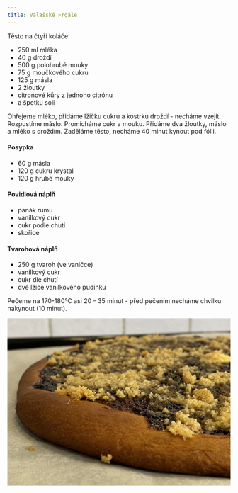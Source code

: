 ```yaml
---
title: Valašské Frgále
---
```


Těsto na čtyři koláče:

- 250 ml mléka
- 40 g droždí
- 500 g polohrubé mouky
- 75 g moučkového cukru
- 125 g másla
- 2 žloutky
- citronové kůry z jednoho citrónu
- a špetku soli

Ohřejeme mléko, přidáme lžičku cukru a kostrku droždí - necháme vzejít. Rozpustíme máslo. Promícháme cukr a mouku. Přidáme dva žloutky, máslo a mléko s droždím. Zaděláme těsto, necháme 40 minut kynout pod fólii.

#### Posypka

- 60 g másla
- 120 g cukru krystal
- 120 g hrubé mouky

#### Povidlová náplň

- panák rumu
- vanilkový cukr
- cukr podle chuti
- skořice

#### Tvarohová náplň

- 250 g tvaroh (ve vaničce)
- vanilkový cukr
- cukr dle chutí
- dvě lžíce vanilkového pudinku

Pečeme na 170-180°C asi 20 - 35 minut - před pečením necháme chvilku nakynout (10 minut).

![](./frgale.jpg)
